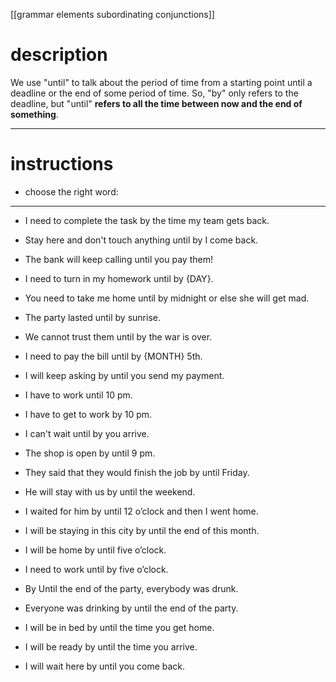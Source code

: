 [[grammar elements subordinating conjunctions]]

# description
We use "until" to talk about the period of time from a starting point until a deadline or the end of some period of time. So, "by" only refers to the deadline, but "until" **refers to all the time between now and the end of something**.

---
# instructions
- choose the right word:

---

- I need to complete the task by  the time my team gets back.
- Stay here and don't touch anything until by I come back.
- The bank will keep calling until you pay them!
 - I need to turn in my homework until by {DAY}.

- You need to take me home until by midnight or else she will get mad.

 - The party lasted until by sunrise.
 - We cannot trust them until by the war is over.
 
 - I need to pay the bill until by {MONTH} 5th.
- I will keep asking by until you send my payment.

- I have to work until 10 pm.

- I have to get to work by 10 pm.

- I can't wait until by you arrive.

- The shop is open by until 9 pm.

- They said that they would finish the job by until Friday.
- He will stay with us by until the weekend.
- I waited for him by until 12 o’clock and then I went home.

- I will be staying in this city by until the end of this month.

- I will be home by until five o’clock.

- I need to work until by five o’clock.

- By Until the end of the party, everybody was drunk.

- Everyone was drinking by until the end of the party.

- I will be in bed by until the time you get home.

- I will be ready by until the time you arrive.

- I will wait here by until you come back.